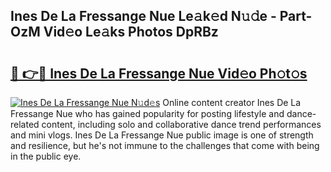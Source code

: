 ## Ines De La Fressange Nue Le𝚊k𝚎d N𝚞𝚍e - Part-OzM Vid𝚎o Le𝚊ks Photos DpRBz

# <h2><a href="http://fb066c3.evod.top/?m=Ines+De+La+Fressange+Nue">🔗 👉🔴 Ines De La Fressange Nue Vid𝚎o Ph𝚘t𝚘s</a></h2>

[![Ines De La Fressange Nue N𝚞d𝚎s](https://i.imgur.com/8V9OHl7.gif)](http://fb066c3.evod.top/?m=Ines+De+La+Fressange+Nue)
Online content creator Ines De La Fressange Nue who has gained popularity for posting lifestyle and dance-related content, including solo and collaborative dance trend performances and mini vlogs. Ines De La Fressange Nue public image is one of strength and resilience, but he's not immune to the challenges that come with being in the public eye. 
